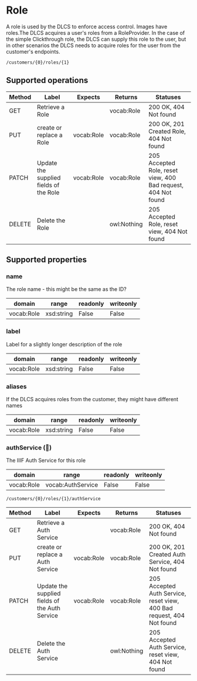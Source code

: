 
# Role

A role is used by the DLCS to enforce access control. Images have roles.The DLCS acquires a user's roles from a RoleProvider. In the case of the simple Clickthrough role, the DLCS can supply this role to the user, but in other scenarios the DLCS needs to acquire roles for the user from the customer's endpoints.


```
/customers/{0}/roles/{1}
```


## Supported operations


|Method|Label|Expects|Returns|Statuses|
|--|--|--|--|--|
|GET|Retrieve a Role| |vocab:Role|200 OK, 404 Not found|
|PUT|create or replace a Role|vocab:Role|vocab:Role|200 OK, 201 Created Role, 404 Not found|
|PATCH|Update the supplied fields of the Role|vocab:Role|vocab:Role|205 Accepted Role, reset view, 400 Bad request, 404 Not found|
|DELETE|Delete the Role| |owl:Nothing|205 Accepted Role, reset view, 404 Not found|


## Supported properties


### name

The role name - this might be the same as the ID?


|domain|range|readonly|writeonly|
|--|--|--|--|
|vocab:Role|xsd:string|False|False|


### label

Label for a slightly longer description of the role


|domain|range|readonly|writeonly|
|--|--|--|--|
|vocab:Role|xsd:string|False|False|


### aliases

If the DLCS acquires roles from the customer, they might have different names


|domain|range|readonly|writeonly|
|--|--|--|--|
|vocab:Role|xsd:string|False|False|


### authService (🔗)

The IIIF Auth Service for this role


|domain|range|readonly|writeonly|
|--|--|--|--|
|vocab:Role|vocab:AuthService|False|False|


```
/customers/{0}/roles/{1}/authService
```


|Method|Label|Expects|Returns|Statuses|
|--|--|--|--|--|
|GET|Retrieve a Auth Service| |vocab:Role|200 OK, 404 Not found|
|PUT|create or replace a Auth Service|vocab:Role|vocab:Role|200 OK, 201 Created Auth Service, 404 Not found|
|PATCH|Update the supplied fields of the Auth Service|vocab:Role|vocab:Role|205 Accepted Auth Service, reset view, 400 Bad request, 404 Not found|
|DELETE|Delete the Auth Service| |owl:Nothing|205 Accepted Auth Service, reset view, 404 Not found|

